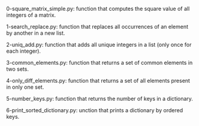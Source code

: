 0-square_matrix_simple.py: function that computes the square value of all integers of a matrix.

1-search_replace.py: function that replaces all occurrences of an element by another in a new list.

2-uniq_add.py: function that adds all unique integers in a list (only once for each integer).

3-common_elements.py: function that returns a set of common elements in two sets.

4-only_diff_elements.py: function that returns a set of all elements present in only one set.

5-number_keys.py: function that returns the number of keys in a dictionary.

6-print_sorted_dictionary.py: unction that prints a dictionary by ordered keys.

